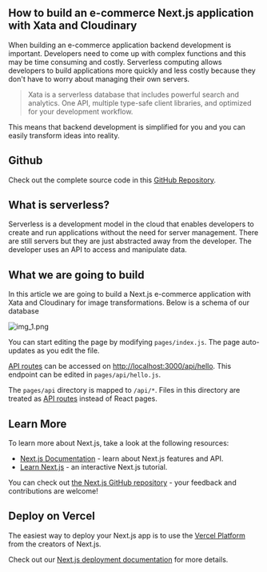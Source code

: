 ## How to build an e-commerce Next.js application with Xata and Cloudinary
When building an e-commerce application backend development is important. Developers need to come up with complex functions and this may be time consuming and costly. Serverless computing allows developers to build applications more quickly and less costly because they don't have to worry about managing their own servers.

>Xata is a serverless database that includes powerful search and analytics. One API, multiple type-safe client libraries, and optimized for your development workflow.

This means that backend development is simplified for you and you can easily transform ideas into reality.

## Github

Check out the complete source code in this  [GitHub Repository](https://res.cloudinary.com/bowenivan/image/upload/c_scale,h_500,w_500/v1669032197/bowen-uploads/herbeauty_db_schema_jdm4s0.png).

## What is serverless?
Serverless is a development model in the cloud that enables developers to create and run applications without the need for server management. There are still servers but they are just abstracted away from the developer. The developer uses an API to access and manipulate data.

## What we are going to build
In this article we are going to build a Next.js e-commerce application with Xata and Cloudinary for image transformations. Below is a schema of our database


![img_1.png](https://res.cloudinary.com/bowenivan/image/upload/v1669032197/bowen-uploads/herbeauty_db_schema_jdm4s0.png)

You can start editing the page by modifying `pages/index.js`. The page auto-updates as you edit the file.

[API routes](https://nextjs.org/docs/api-routes/introduction) can be accessed on [http://localhost:3000/api/hello](http://localhost:3000/api/hello). This endpoint can be edited in `pages/api/hello.js`.

The `pages/api` directory is mapped to `/api/*`. Files in this directory are treated as [API routes](https://nextjs.org/docs/api-routes/introduction) instead of React pages.

## Learn More

To learn more about Next.js, take a look at the following resources:

- [Next.js Documentation](https://nextjs.org/docs) - learn about Next.js features and API.
- [Learn Next.js](https://nextjs.org/learn) - an interactive Next.js tutorial.

You can check out [the Next.js GitHub repository](https://github.com/vercel/next.js/) - your feedback and contributions are welcome!

## Deploy on Vercel

The easiest way to deploy your Next.js app is to use the [Vercel Platform](https://vercel.com/new?utm_medium=default-template&filter=next.js&utm_source=create-next-app&utm_campaign=create-next-app-readme) from the creators of Next.js.

Check out our [Next.js deployment documentation](https://nextjs.org/docs/deployment) for more details.
